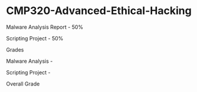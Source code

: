 # CMP320-Advanced-Ethical-Hacking

Malware Analysis Report - 50% 

Scripting Project - 50% 

Grades 

Malware Analysis - 

Scripting Project - 

Overall Grade 
